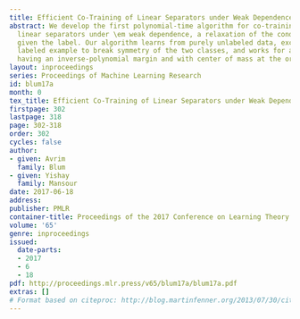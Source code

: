 ```yaml
---
title: Efficient Co-Training of Linear Separators under Weak Dependence
abstract: We develop the first polynomial-time algorithm for co-training of homogeneous
  linear separators under \em weak dependence, a relaxation of the condition of independence
  given the label. Our algorithm learns from purely unlabeled data, except for a single
  labeled example to break symmetry of the two classes, and works for any data distribution
  having an inverse-polynomial margin and with center of mass at the origin.
layout: inproceedings
series: Proceedings of Machine Learning Research
id: blum17a
month: 0
tex_title: Efficient Co-Training of Linear Separators under Weak Dependence
firstpage: 302
lastpage: 318
page: 302-318
order: 302
cycles: false
author:
- given: Avrim
  family: Blum
- given: Yishay
  family: Mansour
date: 2017-06-18
address: 
publisher: PMLR
container-title: Proceedings of the 2017 Conference on Learning Theory
volume: '65'
genre: inproceedings
issued:
  date-parts:
  - 2017
  - 6
  - 18
pdf: http://proceedings.mlr.press/v65/blum17a/blum17a.pdf
extras: []
# Format based on citeproc: http://blog.martinfenner.org/2013/07/30/citeproc-yaml-for-bibliographies/
---
```

